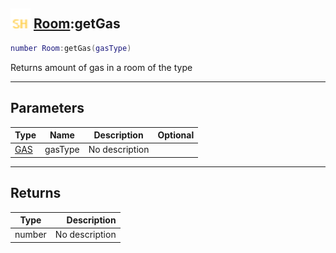 ## <img src="../../.gitbook/assets/shared.png" width="32" height="32" /> [Room](../room/README.md):getGas

```lua
number Room:getGas(gasType)
```

Returns amount of gas in a room of the type

------
## Parameters

| Type   | Name | Description | Optional |
| ------ | ---- | ----------- | -------: |
| [GAS](../gas/README.md) | gasType | No description |  |


------
## Returns

| Type   | Description |
| ------ | ----------: |
| number | No description |

